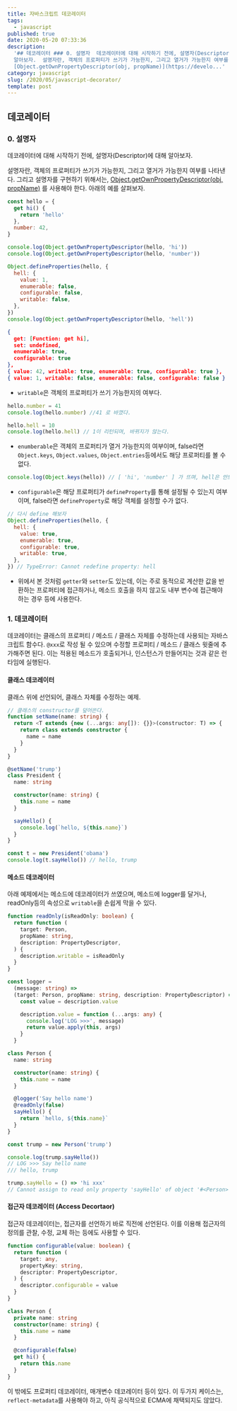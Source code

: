 ```yaml
---
title: 자바스크립트 데코레이터
tags:
  - javascript
published: true
date: 2020-05-20 07:33:36
description:
  '## 데코레이터 ### 0. 설명자  데코레이터에 대해 시작하기 전에, 설명자(Descriptor)에 대해
  알아보자.  설명자란, 객체의 프로퍼티가 쓰기가 가능한지, 그리고 열거가 가능한지 여부를 나타낸다. 그리고 설명자를 구현하기 위해서는,
  [Object.getOwnPropertyDescriptor(obj, propName)](https://develo...'
category: javascript
slug: /2020/05/javascript-decorator/
template: post
---
```


## 데코레이터

### 0. 설명자

데코레이터에 대해 시작하기 전에, 설명자(Descriptor)에 대해 알아보자.

설명자란, 객체의 프로퍼티가 쓰기가 가능한지, 그리고 열거가 가능한지 여부를 나타낸다. 그리고 설명자를 구현하기 위해서는, [Object.getOwnPropertyDescriptor(obj, propName)](https://developer.mozilla.org/ko/docs/Web/JavaScript/Reference/Global_Objects/Object/getOwnPropertyDescriptor) 를 사용해야 한다. 아래의 예를 살펴보자.

```javascript
const hello = {
  get hi() {
    return 'hello'
  },
  number: 42,
}

console.log(Object.getOwnPropertyDescriptor(hello, 'hi'))
console.log(Object.getOwnPropertyDescriptor(hello, 'number'))

Object.defineProperties(hello, {
  hell: {
    value: 1,
    enumerable: false,
    configurable: false,
    writable: false,
  },
})
console.log(Object.getOwnPropertyDescriptor(hello, 'hell'))
```

```json
{
  get: [Function: get hi],
  set: undefined,
  enumerable: true,
  configurable: true
},
{ value: 42, writable: true, enumerable: true, configurable: true },
{ value: 1, writable: false, enumerable: false, configurable: false }
```

- `writable`은 객체의 프로퍼티가 쓰기 가능한지의 여부다.

```javascript
hello.number = 41
console.log(hello.number) //41 로 바꼈다.

hello.hell = 10
console.log(hello.hell) // 1이 리턴되며, 바뀌지가 않는다.
```

- `enumberable`은 객체의 프로퍼티가 열거 가능한지의 여부이며, false라면 `Object.keys`, `Object.values`, `Object.entries`등에서도 해당 프로퍼티를 볼 수 없다.

```javascript
console.log(Object.keys(hello)) // [ 'hi', 'number' ] 가 뜨며, hell은 안보인다 ㅠㅠ
```

- `configurable`은 해당 프로퍼티가 `defineProperty`를 통해 설정될 수 있는지 여부이며, false라면 `defineProperty`로 해당 객체를 설정할 수가 없다.

```javascript
// 다시 define 해보자
Object.defineProperties(hello, {
  hell: {
    value: true,
    enumerable: true,
    configurable: true,
    writable: true,
  },
}) // TypeError: Cannot redefine property: hell
```

- 위에서 본 것처럼 `getter`와 `setter`도 있는데, 이는 주로 동적으로 계산한 값을 반환하는 프로퍼티에 접근하거나, 메소드 호출을 하지 않고도 내부 변수에 접근해야 하는 경우 등에 사용한다.

### 1. 데코레이터

데코레이터는 클래스의 프로퍼티 / 메소드 / 클래스 자체를 수정하는데 사용되는 자바스크립트 함수다. `@xxx`로 작성 될 수 있으며 수정할 프로퍼티 / 메소드 / 클래스 윗줄에 추가해주면 된다. 이는 적용된 메소드가 호출되거나, 인스턴스가 만들어지는 것과 같은 런타임에 실행된다.

#### 클래스 데코레이터

클래스 위에 선언되어, 클래스 자체를 수정하는 예제.

```typescript
// 클래스의 constructor를 덮어쓴다.
function setName(name: string) {
  return <T extends {new (...args: any[]): {}}>(constructor: T) => {
    return class extends constructor {
      name = name
    }
  }
}

@setName('trump')
class President {
  name: string

  constructor(name: string) {
    this.name = name
  }

  sayHello() {
    console.log(`hello, ${this.name}`)
  }
}

const t = new President('obama')
console.log(t.sayHello()) // hello, trump
```

#### 메소드 데코레이터

아래 예제에서는 메소드에 데코레이터가 쓰였으며, 메소드에 logger를 달거나, readOnly등의 속성으로 `writable`을 손쉽게 막을 수 있다.

```typescript
function readOnly(isReadOnly: boolean) {
  return function (
    target: Person,
    propName: string,
    description: PropertyDescriptor,
  ) {
    description.writable = isReadOnly
  }
}

const logger =
  (message: string) =>
  (target: Person, propName: string, description: PropertyDescriptor) => {
    const value = description.value

    description.value = function (...args: any) {
      console.log('LOG >>>', message)
      return value.apply(this, args)
    }
  }

class Person {
  name: string

  constructor(name: string) {
    this.name = name
  }

  @logger('Say hello name')
  @readOnly(false)
  sayHello() {
    return `hello, ${this.name}`
  }
}

const trump = new Person('trump')

console.log(trump.sayHello())
// LOG >>> Say hello name
/// hello, trump

trump.sayHello = () => 'hi xxx'
// Cannot assign to read only property 'sayHello' of object '#<Person>'
```

#### 접근자 데코레이터 (Access Decortaor)

접근자 데코레이터는, 접근자를 선언하기 바로 직전에 선언된다. 이를 이용해 접근자의 정의를 관찰, 수정, 교체 하는 등에도 사용할 수 있다.

```typescript
function configurable(value: boolean) {
  return function (
    target: any,
    propertyKey: string,
    descriptor: PropertyDescriptor,
  ) {
    descriptor.configurable = value
  }
}

class Person {
  private name: string
  constructor(name: string) {
    this.name = name
  }

  @configurable(false)
  get hi() {
    return this.name
  }
}
```

이 밖에도 프로퍼티 데코레이터, 매개변수 데코레이터 등이 있다. 이 두가지 케이스는, `reflect-metadata`를 사용해야 하고, 아직 공식적으로 ECMA에 채택되지도 않았다.

